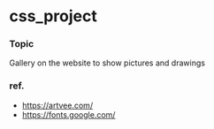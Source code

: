 # css_project

### Topic
Gallery on the website
to show pictures and drawings

### ref.
- https://artvee.com/ 
- https://fonts.google.com/
